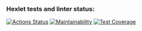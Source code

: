### Hexlet tests and linter status:
[![Actions Status](https://github.com/LeylaFedina/frontend-project-46/actions/workflows/hexlet-check.yml/badge.svg)](https://github.com/LeylaFedina/frontend-project-46/actions)
[![Maintainability](https://api.codeclimate.com/v1/badges/fa23ee55fdc96c9b0c70/maintainability)](https://codeclimate.com/github/LeylaFedina/frontend-project-46/maintainability)
[![Test Coverage](https://api.codeclimate.com/v1/badges/fa23ee55fdc96c9b0c70/test_coverage)](https://codeclimate.com/github/LeylaFedina/frontend-project-46/test_coverage)
